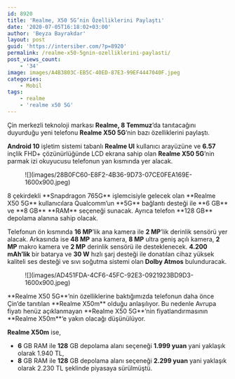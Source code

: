 ```yaml
---
id: 8920
title: 'Realme, X50 5G’nin Özelliklerini Paylaştı'
date: '2020-07-05T16:18:02+03:00'
author: 'Beyza Bayrakdar'
layout: post
guid: 'https://intersiber.com/?p=8920'
permalink: /realme-x50-5gnin-ozelliklerini-paylasti/
post_views_count:
    - '34'
image: images/A4B3803C-EB5C-40ED-87E3-99EF4447040F.jpeg
categories:
    - Mobil
tags:
    - realme
    - 'realme x50 5G'
---
```


Çin merkezli teknoloji markası **Realme, 8 Temmuz**’da tanıtacağını duyurduğu yeni telefonu **Realme X50 5G**’nin bazı özelliklerini paylaştı.

**Android 10** işletim sistemi tabanlı **Realme UI** kullanıcı arayüzüne ve **6.57** inçlik FHD+ çözünürlüğünde LCD ekrana sahip olan **Realme X50 5G**’nin parmak izi okuyucusu telefonun yan kısmında yer alacak.

<figure class="wp-block-image size-large">![](images/28B0FC60-E8F2-4B36-9D73-07CE0FEA169E-1600x900.jpeg)</figure>8 çekirdekli **Snapdragon 765G** işlemcisiyle gelecek olan **Realme X50 5G** kullanıcılara Qualcomm’un **5G** bağlantı desteği ile **6 GB** ve **8 GB** **RAM** seçeneği sunacak. Ayrıca telefon **128 GB** depolama alanına sahip olacak.

Telefonun ön kısmında **16 MP**’lik ana kamera ile **2 MP**’lik derinlik sensörü yer alacak. Arkasında ise **48 MP** ana kamera, **8 MP** ultra geniş açılı kamera, **2 MP** makro kamera ve **2 MP** derinlik sensörü ile desteklenecek. **4.200 mAh’lik** bir batarya ve **30 W** hızlı şarj desteği ile donatılan cihaz yüksek kaliteli ses desteği ve sıvı soğutma sistemi olan **Dolby Atmos** bulunduracak.

<figure class="wp-block-image size-large">![](images/AD451FDA-4CF6-45FC-92E3-0921923BD9D3-1600x900.jpeg)</figure>**Realme X50 5G**’nin özelliklerine baktığımızda telefonun daha önce Çin’de tanıtılan **Realme X50m** olduğu anlaşılıyor. Bu nedenle Avrupa fiyatı henüz açıklanmayan **Realme X50 5G**’nin fiyatlandırmasının **Realme X50m**‘e yakın olacağı düşünülüyor.

**Realme X50m** ise,

- **6** GB RAM ile **128** GB depolama alanı seçeneği **1.999 yuan** yani yaklaşık olarak 1.940 TL,
- **8** GB RAM ile **128** GB depolama alanı seçeneği **2.299 yuan** yani yaklaşık olarak 2.230 TL şeklinde piyasaya sürülmüştü.